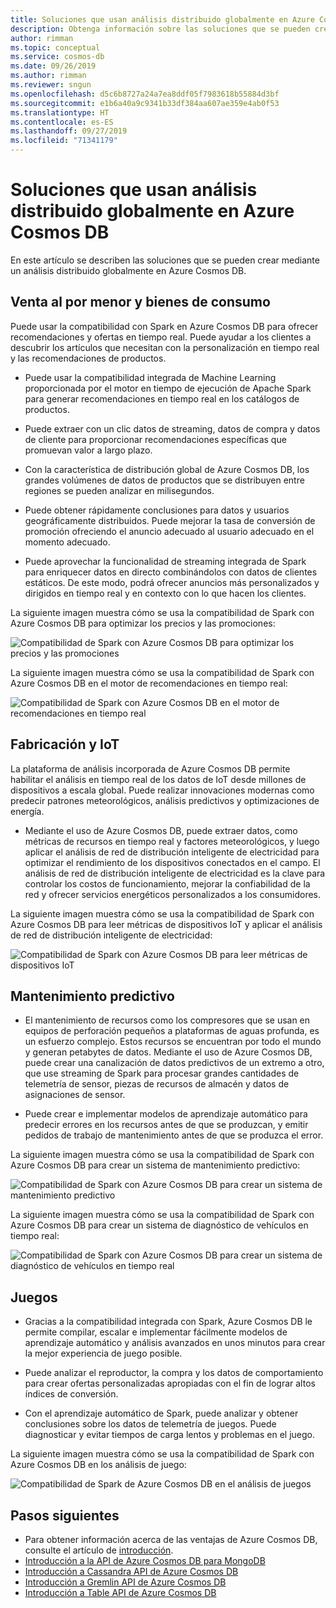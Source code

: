 ```yaml
---
title: Soluciones que usan análisis distribuido globalmente en Azure Cosmos DB
description: Obtenga información sobre las soluciones que se pueden crear mediante un análisis distribuido globalmente en Azure Cosmos DB.
author: rimman
ms.topic: conceptual
ms.service: cosmos-db
ms.date: 09/26/2019
ms.author: rimman
ms.reviewer: sngun
ms.openlocfilehash: d5c6b8727a24a7ea8ddf05f7983618b55884d3bf
ms.sourcegitcommit: e1b6a40a9c9341b33df384aa607ae359e4ab0f53
ms.translationtype: HT
ms.contentlocale: es-ES
ms.lasthandoff: 09/27/2019
ms.locfileid: "71341179"
---
```

# <a name="solutions-using-globally-distributed-analytics-in-azure-cosmos-db"></a>Soluciones que usan análisis distribuido globalmente en Azure Cosmos DB

En este artículo se describen las soluciones que se pueden crear mediante un análisis distribuido globalmente en Azure Cosmos DB.

## <a name="retail-and-consumer-goods"></a>Venta al por menor y bienes de consumo

Puede usar la compatibilidad con Spark en Azure Cosmos DB para ofrecer recomendaciones y ofertas en tiempo real. Puede ayudar a los clientes a descubrir los artículos que necesitan con la personalización en tiempo real y las recomendaciones de productos.

* Puede usar la compatibilidad integrada de Machine Learning proporcionada por el motor en tiempo de ejecución de Apache Spark para generar recomendaciones en tiempo real en los catálogos de productos.

* Puede extraer con un clic datos de streaming, datos de compra y datos de cliente para proporcionar recomendaciones específicas que promuevan valor a largo plazo.

* Con la característica de distribución global de Azure Cosmos DB, los grandes volúmenes de datos de productos que se distribuyen entre regiones se pueden analizar en milisegundos.

* Puede obtener rápidamente conclusiones para datos y usuarios geográficamente distribuidos. Puede mejorar la tasa de conversión de promoción ofreciendo el anuncio adecuado al usuario adecuado en el momento adecuado.

* Puede aprovechar la funcionalidad de streaming integrada de Spark para enriquecer datos en directo combinándolos con datos de clientes estáticos. De este modo, podrá ofrecer anuncios más personalizados y dirigidos en tiempo real y en contexto con lo que hacen los clientes.

La siguiente imagen muestra cómo se usa la compatibilidad de Spark con Azure Cosmos DB para optimizar los precios y las promociones:

![Compatibilidad de Spark con Azure Cosmos DB para optimizar los precios y las promociones](./media/spark-api-introduction/optimize-pricing-and-promotions.png)


La siguiente imagen muestra cómo se usa la compatibilidad de Spark con Azure Cosmos DB en el motor de recomendaciones en tiempo real:

![Compatibilidad de Spark con Azure Cosmos DB en el motor de recomendaciones en tiempo real](./media/spark-api-introduction/real-time-recommendation-engine.png)

## <a name="manufacturing-and-iot"></a>Fabricación y IoT

La plataforma de análisis incorporada de Azure Cosmos DB permite habilitar el análisis en tiempo real de los datos de IoT desde millones de dispositivos a escala global. Puede realizar innovaciones modernas como predecir patrones meteorológicos, análisis predictivos y optimizaciones de energía.

* Mediante el uso de Azure Cosmos DB, puede extraer datos, como métricas de recursos en tiempo real y factores meteorológicos, y luego aplicar el análisis de red de distribución inteligente de electricidad para optimizar el rendimiento de los dispositivos conectados en el campo. El análisis de red de distribución inteligente de electricidad es la clave para controlar los costos de funcionamiento, mejorar la confiabilidad de la red y ofrecer servicios energéticos personalizados a los consumidores.

La siguiente imagen muestra cómo se usa la compatibilidad de Spark con Azure Cosmos DB para leer métricas de dispositivos IoT y aplicar el análisis de red de distribución inteligente de electricidad:

![Compatibilidad de Spark con Azure Cosmos DB para leer métricas de dispositivos IoT](./media/spark-api-introduction/read-metrics-from-iot-devices.png)

## <a name="predictive-maintenance"></a>Mantenimiento predictivo

* El mantenimiento de recursos como los compresores que se usan en equipos de perforación pequeños a plataformas de aguas profunda, es un esfuerzo complejo. Estos recursos se encuentran por todo el mundo y generan petabytes de datos. Mediante el uso de Azure Cosmos DB, puede crear una canalización de datos predictivos de un extremo a otro, que use streaming de Spark para procesar grandes cantidades de telemetría de sensor, piezas de recursos de almacén y datos de asignaciones de sensor.

* Puede crear e implementar modelos de aprendizaje automático para predecir errores en los recursos antes de que se produzcan, y emitir pedidos de trabajo de mantenimiento antes de que se produzca el error.

La siguiente imagen muestra cómo se usa la compatibilidad de Spark con Azure Cosmos DB para crear un sistema de mantenimiento predictivo:

![Compatibilidad de Spark con Azure Cosmos DB para crear un sistema de mantenimiento predictivo](./media/spark-api-introduction/predictive-maintenance-system.png)

La siguiente imagen muestra cómo se usa la compatibilidad de Spark con Azure Cosmos DB para crear un sistema de diagnóstico de vehículos en tiempo real:

![Compatibilidad de Spark con Azure Cosmos DB para crear un sistema de diagnóstico de vehículos en tiempo real](./media/spark-api-introduction/real-time-vehicle-diagnostic-system.png)

## <a name="gaming"></a>Juegos

* Gracias a la compatibilidad integrada con Spark, Azure Cosmos DB le permite compilar, escalar e implementar fácilmente modelos de aprendizaje automático y análisis avanzados en unos minutos para crear la mejor experiencia de juego posible.

* Puede analizar el reproductor, la compra y los datos de comportamiento para crear ofertas personalizadas apropiadas con el fin de lograr altos índices de conversión.

* Con el aprendizaje automático de Spark, puede analizar y obtener conclusiones sobre los datos de telemetría de juegos. Puede diagnosticar y evitar tiempos de carga lentos y problemas en el juego.

La siguiente imagen muestra cómo se usa la compatibilidad de Spark con Azure Cosmos DB en los análisis de juego:

![Compatibilidad de Spark de Azure Cosmos DB en el análisis de juegos](./media/spark-api-introduction/gaming-analytics.png)

## <a name="next-steps"></a>Pasos siguientes

* Para obtener información acerca de las ventajas de Azure Cosmos DB, consulte el artículo de [introducción](introduction.md).
* [Introducción a la API de Azure Cosmos DB para MongoDB](mongodb-introduction.md)
* [Introducción a Cassandra API de Azure Cosmos DB](cassandra-introduction.md)
* [Introducción a Gremlin API de Azure Cosmos DB](graph-introduction.md)
* [Introducción a Table API de Azure Cosmos DB](table-introduction.md)
